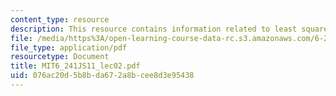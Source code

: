 ```yaml
---
content_type: resource
description: This resource contains information related to least square estimation.
file: /media/https%3A/open-learning-course-data-rc.s3.amazonaws.com/6-241j-dynamic-systems-and-control-spring-2011/076ac20d5b8bda672a8bcee8d3e95438_MIT6_241JS11_lec02.pdf
file_type: application/pdf
resourcetype: Document
title: MIT6_241JS11_lec02.pdf
uid: 076ac20d-5b8b-da67-2a8b-cee8d3e95438
---
```

